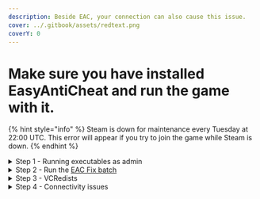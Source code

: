 ```yaml
---
description: Beside EAC, your connection can also cause this issue.
cover: ../.gitbook/assets/redtext.png
coverY: 0
---
```


# Make sure you have installed EasyAntiCheat and run the game with it.

{% hint style="info" %}
Steam is down for maintenance every Tuesday at 22:00 UTC. This error will appear if you try to join the game while Steam is down.
{% endhint %}

<details>

<summary>Step 1 - Running executables as admin</summary>

Try running `BattlebitEAC.exe` or `EasyAntiCheat.exe` as admin located in installed files.

1. Right click on the game, then go to manage and click on Browse local files.

<img src="../.gitbook/assets/browse.png" alt="Right click on the game, then go to manage and click on Browse local files" data-size="original">

2. Right click on executable and click "Run as administrator".

<img src="../.gitbook/assets/runasadmin.png" alt="Right click on executable and click &#x22;Run as administrator&#x22;." data-size="original">

</details>

<details>

<summary>Step 2 - Run the <a href="https://github.com/livingflore/BattleBitEACFix/releases">EAC Fix batch</a></summary>

1. Go to [releases page](https://github.com/livingflore/BattleBitEACFix/releases).
2. Download BattleBitEACFix.bat.
3. Run the batch.
4. You should see output as shown below.

<img src="../.gitbook/assets/batchoutput.png" alt="" data-size="original">

</details>

<details>

<summary>Step 3 - VCRedists</summary>

Ensure that **BOTH** VCRedists installed properly - [x86](https://aka.ms/vs/17/release/vc\_redist.x86.exe) and [x64](https://aka.ms/vs/17/release/vc\_redist.x64.exe). When running installers you should see 3 buttons - repair, uninstall and cancel as on screenshot below. If you can't see it - proceed with installation.

<img src="../.gitbook/assets/vcredistx64.png" alt="" data-size="original"><img src="../.gitbook/assets/vcredistx86.png" alt="" data-size="original">

</details>

<details>

<summary>Step 4 - Connectivity issues</summary>

This issue can happen when your connection unstable / Steam is down / you can't reach either EAC or BattleBit servers.

1. Check Steam if you're in offline mode.
2. Disable malware protection and firewall if you use third party antivirus (Kaspersky, Avast, etc).
3. Try to use mobile hotspot instead of your main internet connection just to launch the game. If it happens that you don't have it, proceed to the next step.
4. Use any **private** VPN or [Cloudflare WARP](https://install.appcenter.ms/orgs/cloudflare/apps/1.1.1.1-windows-1/distribution\_groups/release).

</details>
